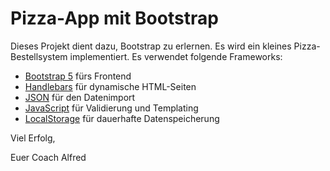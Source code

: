 # Pizza-App mit Bootstrap #

Dieses Projekt dient dazu, Bootstrap zu erlernen. Es wird ein kleines Pizza-Bestellsystem implementiert. Es verwendet folgende Frameworks:
* [Bootstrap 5](https://getbootstrap.com/docs/5.3/getting-started/introduction/#cdn-links) fürs Frontend
* [Handlebars](https://handlebarsjs.com/guide/) für dynamische HTML-Seiten
* [JSON](https://www.w3schools.com/js/js_json_intro.asp) für den Datenimport
* [JavaScript](https://www.w3schools.com/js/default.asp) für Validierung und Templating
* [LocalStorage](https://www.w3schools.com/html/html5_webstorage.asp) für dauerhafte Datenspeicherung

Viel Erfolg, 

Euer Coach Alfred
